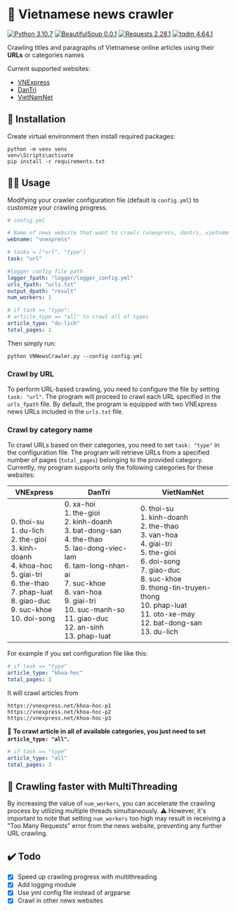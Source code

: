 # 📰 Vietnamese news crawler
[![Python 3.10.7](https://img.shields.io/badge/python-3.10.7-blue)](https://www.python.org/downloads/release/python-3107/)
[![BeautifulSoup 0.0.1](https://img.shields.io/badge/BeautifulSoup-0.0.1-purple)](https://pypi.org/project/bs4/)
[![Requests 2.28.1](https://img.shields.io/badge/Requests-2.28.1-black)](https://pypi.org/project/requests/)
[![tqdm 4.64.1](https://img.shields.io/badge/tqdm-4.64.1-orange)](https://pypi.org/project/tqdm/)  

Crawling titles and paragraphs of Vietnamese online articles using their **URLs** or categories names 

Current supported websites:
- [VNExpress](https://vnexpress.net/)
- [DanTri](https://dantri.com.vn/)
- [VietNamNet](https://vietnamnet.vn/)

## 🧰 Installation
Create virtual environment then install required packages:
```
python -m venv venv
venv\Scripts\activate
pip install -r requirements.txt
```

## 👨‍💻 Usage

Modifying your crawler configuration file (default is `config.yml`) to customize your crawling progress.

```yml
# config.yml

# Name of news website that want to crawls (vnexpress, dantri, vietnamnet)
webname: "vnexpress"

# tasks = ["url", "type"]
task: "url"

#logger config file path
logger_fpath: "logger/logger_config.yml"
urls_fpath: "urls.txt"
output_dpath: "result"
num_workers: 1

# if task == "type": 
# article_type == "all" to crawl all of types
article_type: "du-lich"
total_pages: 1
```

Then simply run:
```
python VNNewsCrawler.py --config config.yml
```
### Crawl by URL
To perform URL-based crawling, you need to configure the file by setting `task: "url"`. The program will proceed to crawl each URL specified in the `urls_fpath` file. By default, the program is equipped with two VNExpress news URLs included in the `urls.txt` file.

### Crawl by category name
To crawl URLs based on their categories, you need to set `task: "type"` in the configuration file. The program will retrieve URLs from a specified number of pages (`total_pages`) belonging to the provided category. Currently, my program supports only the following categories for these websites:

| VNExpress                                                                                                                                                           | DanTri                                                                                                                                                                                                                                    | VietNamNet                                                                                                                                                                                                                             |
|---------------------------------------------------------------------------------------------------------------------------------------------------------------------|-------------------------------------------------------------------------------------------------------------------------------------------------------------------------------------------------------------------------------------------|----------------------------------------------------------------------------------------------------------------------------------------------------------------------------------------------------------------------------------------|
| 0. thoi-su<br>1. du-lich<br>2. the-gioi<br>3. kinh-doanh<br>4. khoa-hoc<br>5. giai-tri<br>6. the-thao<br>7. phap-luat<br>8. giao-duc<br>9. suc-khoe<br>10. doi-song | 0. xa-hoi<br>1. the-gioi<br>2. kinh-doanh<br>3. bat-dong-san<br>4. the-thao<br>5. lao-dong-viec-lam<br>6. tam-long-nhan-ai<br>7. suc-khoe<br>8. van-hoa<br>9. giai-tri<br>10. suc-manh-so<br>11. giao-duc<br>12. an-sinh<br>13. phap-luat | 0. thoi-su<br>1. kinh-doanh<br>2. the-thao<br>3. van-hoa<br>4. giai-tri<br>5. the-gioi<br>6. doi-song<br>7. giao-duc<br>8. suc-khoe<br>9. thong-tin-truyen-thong<br>10. phap-luat<br>11. oto-xe-may<br>12. bat-dong-san<br>13. du-lich |


For example if you set configuration file like this:  
```yaml
# if task == "type"
article_type: "khoa-hoc"
total_pages: 3
```  
It will crawl articles from
```
https://vnexpress.net/khoa-hoc-p1
https://vnexpress.net/khoa-hoc-p2
https://vnexpress.net/khoa-hoc-p3
```
🌟 **To crawl article in all of available categories, you just need to set  `article_type: "all"`.**

```yaml
# if task == "type"
article_type: "all"
total_pages: 3
```  

## 🚀 Crawling faster with MultiThreading

By increasing the value of `num_workers`, you can accelerate the crawling process by utilizing multiple threads simultaneously. ⚠️ However, it's important to note that setting `num_workers` too high may result in receiving a "Too Many Requests" error from the news website, preventing any further URL crawling.

## ✔️  Todo
- [x] Speed up crawling progress with multithreading
- [x] Add logging module
- [x] Use yml config file instead of argparse
- [x] Crawl in other news websites
